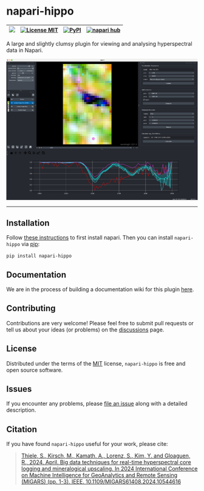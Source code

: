 # napari-hippo


| <a href="https://github.com/samthiele/napari-hippo/wiki"><img src="https://github.com/samthiele/napari-hippo/blob/main/logo.png" height="32"/></a>| [![License MIT](https://img.shields.io/pypi/l/napari-hippo.svg?color=green)](https://github.com/samthiele/napari-hippo/blob/main/LICENSE) | [![PyPI](https://img.shields.io/pypi/v/napari-hippo.svg?color=green)](https://pypi.org/project/napari-hippo) | [![napari hub](https://img.shields.io/endpoint?url=https://api.napari-hub.org/shields/napari-hippo)](https://napari-hub.org/plugins/napari-hippo)
| -------------------------- | ------------------------------- |--------------------|-------------------|

    
A large and slightly clumsy plugin for viewing and analysing hyperspectral data in Napari.

![Funky screenshot of the napari-hippo GUI](screenshot.png)


----------------------------------

## Installation

Follow [these instructions](https://napari.org/stable/tutorials/fundamentals/installation) to first install napari. Then you can install `napari-hippo` via [pip](https://pypi.org/project/napari-hippo):

    pip install napari-hippo

## Documentation

We are in the process of building a documentation wiki for this plugin [here](https://github.com/samthiele/napari-hippo/wiki).

## Contributing

Contributions are very welcome! Please feel free to submit pull requests or tell us about your ideas (or problems) on the [discussions](https://pypi.org/project/napari-hippo) page.

## License

Distributed under the terms of the [MIT](https://github.com/samthiele/napari-hippo/blob/main/LICENSE) license,
`napari-hippo` is free and open source software.

## Issues

If you encounter any problems, please [file an issue](https://github.com/samthiele/napari-hippo/issues/new/choose) along with a detailed description.

## Citation

If you have found `napari-hippo` useful for your work, please cite:

> [Thiele, S., Kirsch, M., Kamath, A., Lorenz, S., Kim, Y. and Gloaguen, R., 2024, April. Big data techniques for real-time hyperspectral core logging and mineralogical upscaling. In 2024 International Conference on Machine Intelligence for GeoAnalytics and Remote Sensing (MIGARS) (pp. 1-3). IEEE. 10.1109/MIGARS61408.2024.10544616](https://www.dx.doi.org/10.1109/MIGARS61408.2024.10544616)

